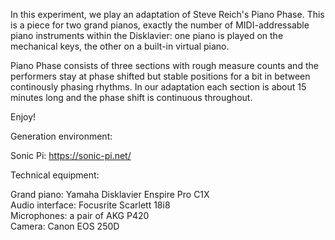 
In this experiment, we play an adaptation of Steve Reich's Piano Phase. This is a piece for two grand pianos, exactly the number of MIDI-addressable piano instruments within the Disklavier: one piano is played on the mechanical keys, the other on a built-in virtual piano.

Piano Phase consists of three sections with rough measure counts and the performers stay at phase shifted but stable positions for a bit in between continously phasing rhythms. In our adaptation each section is about 15 minutes long and the phase shift is continuous throughout.

Enjoy!


Generation environment:

Sonic Pi: https://sonic-pi.net/


Technical equipment:

Grand piano: Yamaha Disklavier Enspire Pro C1X  
Audio interface: Focusrite Scarlett 18i8  
Microphones: a pair of AKG P420  
Camera: Canon EOS 250D  
